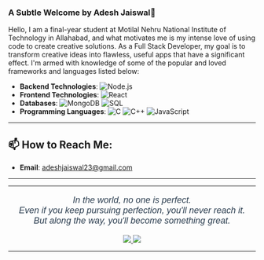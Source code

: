 ### A Subtle Welcome by Adesh Jaiswal👋

Hello, I am a final-year student at Motilal Nehru National Institute of Technology in Allahabad, and what motivates me is my intense love of using code to create creative solutions. As a Full Stack Developer, my goal is to transform creative ideas into flawless, useful apps that have a significant effect. I'm armed with knowledge of some of the popular and loved frameworks and languages listed below:

- **Backend Technologies**: ![Node.js](https://img.shields.io/badge/-Node.js-339933?logo=node.js&logoColor=white)
- **Frontend Technologies**: ![React](https://img.shields.io/badge/-React-61DAFB?logo=react&logoColor=white)
- **Databases**: ![MongoDB](https://img.shields.io/badge/-MongoDB-47A248?logo=mongodb&logoColor=white)
![SQL](https://img.shields.io/badge/-SQL-4479A1?logo=mysql&logoColor=white)
- **Programming Languages**: 
![C](https://img.shields.io/badge/-C-A8B9CC?logo=c&logoColor=white)
![C++](https://img.shields.io/badge/-C++-00599C?logo=cplusplus&logoColor=white)
![JavaScript](https://img.shields.io/badge/-JavaScript-F7DF1E?logo=javascript&logoColor=black)


*******

## 📫 How to Reach Me:
- **Email**: adeshjaiswal23@gmail.com

*******

<hr>

<p align="center" style="font-family: Arial, sans-serif; color: #2c3e50; font-size: 18px;">
  <i>In the world, no one is perfect.</i>
  <br/>
  <i>Even if you keep pursuing perfection, you'll never reach it.</i>
  <br/>
  <i>But along the way, you'll become something great.</i>
</p>

<p align="center">
  <a href="https://linkedin.com/in/adeshjaiswal" target="_blank">
    <img src="https://img.shields.io/badge/-LinkedIn-0077B5?style=for-the-badge&logo=Linkedin&logoColor=white">
  </a>
  <a href="mailto:adeshjaiswal23@gmail.com" target="_blank">
    <img src="https://img.shields.io/badge/-Gmail-D14836?style=for-the-badge&logo=Gmail&logoColor=white">
  </a>
</p>

<hr>
